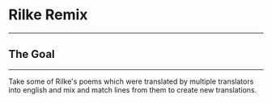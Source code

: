 # Rilke Remix
--------------
## The Goal
------
Take some of Rilke's poems which were translated by multiple translators into english and mix and match lines from them to create new translations.